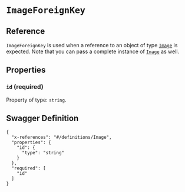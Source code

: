 # `ImageForeignKey` #





## Reference ##

`ImageForeignKey` is used when a reference to an object of type [`Image`](./../definitions/Image.mkd) is expected.
Note that you can pass a complete instance of [`Image`](./../definitions/Image.mkd) as well.


## Properties ##

### `id` (required) ###




Property of type: `string`.






## Swagger Definition ##

    {
      "x-references": "#/definitions/Image", 
      "properties": {
        "id": {
          "type": "string"
        }
      }, 
      "required": [
        "id"
      ]
    }
